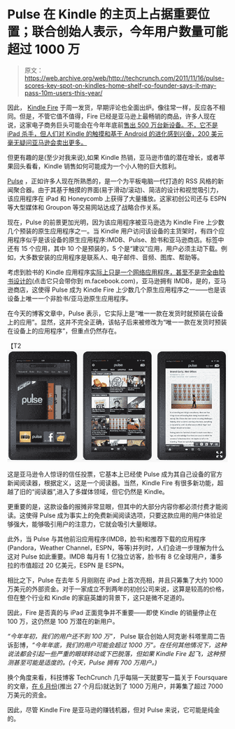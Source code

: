 # Pulse 在 Kindle 的主页上占据重要位置；联合创始人表示，今年用户数量可能超过 1000 万

> 原文：<https://web.archive.org/web/http://techcrunch.com/2011/11/16/pulse-scores-key-spot-on-kindles-home-shelf-co-founder-says-it-may-pass-10m-users-this-year/>

因此， [Kindle Fire](https://web.archive.org/web/20230204164648/http://www.amazon.com/Kindle-Fire-Amazon-Tablet/dp/B0051VVOB2) 于周一发货，早期评论也全面出炉。像往常一样，反应各不相同。但是，不管它值不值得，Fire 已经是亚马逊上最畅销的商品，许多人现在说，这家电子商务巨头可能会在今年年底前[售出 500 万台新设备。不，它不是 iPad 杀手，但人们对 Kindle 的触摸和基于 Android 的进化感到兴奋，200 美元毫无疑问亚马逊会卖出更多。](https://web.archive.org/web/20230204164648/http://money.cnn.com/2011/11/15/technology/kindle_fire_sales/)

但更有趣的是(至少对我来说),如果 Kindle 热销，亚马逊市值的潜在增长，或者苹果回头看看，Kindle 销售如何可能成为一个小人物的巨大胜利。

[Pulse](https://web.archive.org/web/20230204164648/http://www.crunchbase.com/company/pulse) ，正如许多人现在所熟悉的，是一个为平板电脑一代打造的 RSS 风格的新闻聚合器。由于其基于触摸的界面(易于滑动/滚动)、简洁的设计和视觉吸引力，该应用程序在 iPad 和 Honeycomb 上获得了大量播放。这家初创公司还与 ESPN 等大型媒体和 Groupon 等交易网站达成了战略合作关系。

现在，Pulse 的前景更加光明，因为该应用程序被亚马逊选为 Kindle Fire 上少数几个预装的原生应用程序之一。当 Kindle 用户访问该设备的主货架时，有四个应用程序似乎是该设备的原生应用程序:IMDB、Pulse、脸书和亚马逊商店。标签中还有 15 个应用，其中 10 个是预装的，5 个是“建议”应用，用户必须主动下载。例如，大多数安装的应用程序是联系人、电子邮件、音频、图库、帮助等。

考虑到脸书的 Kindle 应用程序[实际上只是一个网络应用程序，甚至不是完全由脸书设计的](https://web.archive.org/web/20230204164648/http://idealab.talkingpointsmemo.com/2011/11/facebook-app-for-kindle-fire-actually-just-mobile-site.php)(点击它只会带你到 m.facebook.com)，亚马逊拥有 IMDB，是的，亚马逊商店，这使得 Pulse 成为 Kindle Fire 上少数几个原生应用程序之一——也是该设备上唯一一个非脸书/亚马逊原生应用程序。

在今天的博客文章中，Pulse 表示，它实际上是“唯一一款在发货时就预装在设备上的应用”。显然，这并不完全正确，该帖子后来被修改为“唯一一款在发货时预装在设备上的应用程序”，但重点仍然存在。

【T2![](img/2f1c8f938089b92b7e3f2545b0aac1de.png "Screen shot 2011-11-15 at 11.05.47 PM")

这是亚马逊令人惊讶的信任投票，它基本上已经使 Pulse 成为其自己设备的官方新闻阅读器，根据定义，这是一个阅读器。当然，Kindle Fire 有很多新功能，超越了旧的“阅读器”,进入了多媒体领域，但它仍然是 Kindle。

更重要的是，这款设备的报摊非常显眼，但其中的大部分内容你都必须付费才能阅读。这使得 Pulse 成为事实上的免费新闻阅读选项，只要这款应用的用户体验足够强大，能够吸引用户的注意力，它就会吸引大量眼球。

此外，当 Pulse 与其他前沿应用程序(IMDB，脸书)和推荐下载的应用程序(Pandora，Weather Channel，ESPN，等等)并列时，人们会进一步理解为什么这对 Pulse 如此重要。IMDB 每月有 1 亿独立访客，脸书有 8 亿全球用户，潘多拉的市值超过 20 亿美元，ESPN 是 ESPN。

相比之下，Pulse 在去年 5 月刚刚在 iPad 上首次亮相，并且只筹集了大约 1000 万美元的外部资金。对于一家成立不到两年的初创公司来说，这算是较高的价格，但在整个行业和 Kindle 的家庭英雄的背景下，这只是微不足道的。

因此，Fire 是否真的与 iPad 正面竞争并不重要——即使 Kindle 的销量停止在 100 万，这仍然是 100 万潜在的新用户。

*“今年年初，我们的用户还不到 100 万”，* Pulse 联合创始人阿克谢·科塔里周二告诉彭博，*“今年年底，我们的用户可能会超过 1000 万”。在任何其他情况下，这种说法都会引起一些严重的眼球转动或下巴脱落，但如果 Kindle Fire 起飞，这种预测甚至可能是适度的。(今天，Pulse 拥有 700 万用户。)*

换个角度来看，科技博客 TechCrunch 几乎每隔一天就要写一篇关于 Foursquare 的文章，[在 6 月份](https://web.archive.org/web/20230204164648/https://techcrunch.com/2011/06/20/foursquare-now-officially-at-10-million-users/)(推出 27 个月后)就达到了 1000 万用户，并筹集了超过 7000 万美元的资金。

因此，尽管 Kindle Fire 是亚马逊的赚钱机器，但对 Pulse 来说，它可能是纯金的。